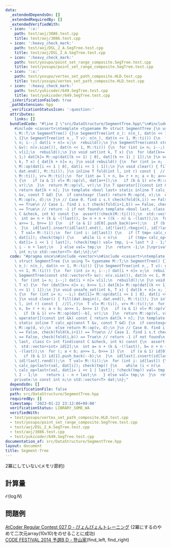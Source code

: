 ```yaml
---
data:
  _extendedDependsOn: []
  _extendedRequiredBy: []
  _extendedVerifiedWith:
  - icon: ':x:'
    path: test/aoj/3086.test.cpp
    title: test/aoj/3086.test.cpp
  - icon: ':heavy_check_mark:'
    path: test/aoj/DSL_2_A.SegTree.test.cpp
    title: test/aoj/DSL_2_A.SegTree.test.cpp
  - icon: ':heavy_check_mark:'
    path: test/yosupo/point_set_range_composite.SegTree.test.cpp
    title: test/yosupo/point_set_range_composite.SegTree.test.cpp
  - icon: ':x:'
    path: test/yosupo/vertex_set_path_composite.HLD.test.cpp
    title: test/yosupo/vertex_set_path_composite.HLD.test.cpp
  - icon: ':heavy_check_mark:'
    path: test/yukicoder/649.SegTree.test.cpp
    title: test/yukicoder/649.SegTree.test.cpp
  _isVerificationFailed: true
  _pathExtension: hpp
  _verificationStatusIcon: ':question:'
  attributes:
    links: []
  bundledCode: "#line 2 \"src/DataStructure/SegmentTree.hpp\"\n#include <vector>\n\
    #include <cassert>\ntemplate <typename M> struct SegmentTree {\n using T= typename\
    \ M::T;\n SegmentTree() {}\n SegmentTree(int n_): n(n_), dat(n << 1, M::ti())\
    \ {}\n SegmentTree(int n_, T v): n(n_), dat(n << 1, M::ti()) {\n  for (int i=\
    \ n; i--;) dat[i + n]= v;\n  rebuild();\n }\n SegmentTree(const std::vector<T>\
    \ &v): n(v.size()), dat(n << 1, M::ti()) {\n  for (int i= n; i--;) dat[i + n]=\
    \ v[i];\n  rebuild();\n }\n void set(int k, T x) {\n  for (dat[k+= n]= x; k>>=\
    \ 1;) dat[k]= M::op(dat[(k << 1) | 0], dat[(k << 1) | 1]);\n }\n void unsafe_set(int\
    \ k, T x) { dat[k + n]= x; }\n void rebuild() {\n  for (int i= n; --i;) dat[i]=\
    \ M::op(dat[i << 1 | 0], dat[i << 1 | 1]);\n }\n void clear() { fill(dat.begin(),\
    \ dat.end(), M::ti()); }\n inline T fold(int l, int r) const {  //[l,r)\n  T vl=\
    \ M::ti(), vr= M::ti();\n  for (int a= l + n, b= r + n; a < b; a>>= 1, b>>= 1)\
    \ {\n   if (a & 1) vl= M::op(vl, dat[a++]);\n   if (b & 1) vr= M::op(dat[--b],\
    \ vr);\n  }\n  return M::op(vl, vr);\n }\n T operator[](const int &k) const {\
    \ return dat[k + n]; }\n template <bool last> static inline T calc_op(const T\
    \ &v, const T &d) {\n  if constexpr (last) return M::op(d, v);\n  else return\
    \ M::op(v, d);\n }\n // Case 0. find i s.t check(fold(k,i)) == False, check(fold(k,i+1))\
    \ == True\n // Case 1. find i s.t check(fold(i+1,b)) == False, check(fold(i,b))\
    \ == True\n // return -1 if not found\n template <bool last, class C> int find(const\
    \ C &check, int k) const {\n  assert(!check(M::ti()));\n  std::vector<int> id[2];\n\
    \  int a= n + (k & -(!last)), b= n + n + ((k - n) & -(last));\n  for (; a < b;\
    \ a>>= 1, b>>= 1) {\n   if (a & 1) id[0].push_back(a++);\n   if (b & 1) id[1].push_back(--b);\n\
    \  }\n  id[last].insert(id[last].end(), id[!last].rbegin(), id[!last].rend());\n\
    \  T val= M::ti();\n  for (int i: id[last]) {\n   if (T tmp= calc_op<last>(val,\
    \ dat[i]); check(tmp)) {\n    while (i < n)\n     if (tmp= calc_op<last>(val,\
    \ dat[i= i << 1 | last]); !check(tmp)) val= tmp, i-= last * 2 - 1;\n    return\
    \ i - n + last;\n   } else val= tmp;\n  }\n  return -1;\n }\nprivate:\n const\
    \ int n;\n std::vector<T> dat;\n};\n"
  code: "#pragma once\n#include <vector>\n#include <cassert>\ntemplate <typename M>\
    \ struct SegmentTree {\n using T= typename M::T;\n SegmentTree() {}\n SegmentTree(int\
    \ n_): n(n_), dat(n << 1, M::ti()) {}\n SegmentTree(int n_, T v): n(n_), dat(n\
    \ << 1, M::ti()) {\n  for (int i= n; i--;) dat[i + n]= v;\n  rebuild();\n }\n\
    \ SegmentTree(const std::vector<T> &v): n(v.size()), dat(n << 1, M::ti()) {\n\
    \  for (int i= n; i--;) dat[i + n]= v[i];\n  rebuild();\n }\n void set(int k,\
    \ T x) {\n  for (dat[k+= n]= x; k>>= 1;) dat[k]= M::op(dat[(k << 1) | 0], dat[(k\
    \ << 1) | 1]);\n }\n void unsafe_set(int k, T x) { dat[k + n]= x; }\n void rebuild()\
    \ {\n  for (int i= n; --i;) dat[i]= M::op(dat[i << 1 | 0], dat[i << 1 | 1]);\n\
    \ }\n void clear() { fill(dat.begin(), dat.end(), M::ti()); }\n inline T fold(int\
    \ l, int r) const {  //[l,r)\n  T vl= M::ti(), vr= M::ti();\n  for (int a= l +\
    \ n, b= r + n; a < b; a>>= 1, b>>= 1) {\n   if (a & 1) vl= M::op(vl, dat[a++]);\n\
    \   if (b & 1) vr= M::op(dat[--b], vr);\n  }\n  return M::op(vl, vr);\n }\n T\
    \ operator[](const int &k) const { return dat[k + n]; }\n template <bool last>\
    \ static inline T calc_op(const T &v, const T &d) {\n  if constexpr (last) return\
    \ M::op(d, v);\n  else return M::op(v, d);\n }\n // Case 0. find i s.t check(fold(k,i))\
    \ == False, check(fold(k,i+1)) == True\n // Case 1. find i s.t check(fold(i+1,b))\
    \ == False, check(fold(i,b)) == True\n // return -1 if not found\n template <bool\
    \ last, class C> int find(const C &check, int k) const {\n  assert(!check(M::ti()));\n\
    \  std::vector<int> id[2];\n  int a= n + (k & -(!last)), b= n + n + ((k - n) &\
    \ -(last));\n  for (; a < b; a>>= 1, b>>= 1) {\n   if (a & 1) id[0].push_back(a++);\n\
    \   if (b & 1) id[1].push_back(--b);\n  }\n  id[last].insert(id[last].end(), id[!last].rbegin(),\
    \ id[!last].rend());\n  T val= M::ti();\n  for (int i: id[last]) {\n   if (T tmp=\
    \ calc_op<last>(val, dat[i]); check(tmp)) {\n    while (i < n)\n     if (tmp=\
    \ calc_op<last>(val, dat[i= i << 1 | last]); !check(tmp)) val= tmp, i-= last *\
    \ 2 - 1;\n    return i - n + last;\n   } else val= tmp;\n  }\n  return -1;\n }\n\
    private:\n const int n;\n std::vector<T> dat;\n};"
  dependsOn: []
  isVerificationFile: false
  path: src/DataStructure/SegmentTree.hpp
  requiredBy: []
  timestamp: '2023-01-22 23:12:06+09:00'
  verificationStatus: LIBRARY_SOME_WA
  verifiedWith:
  - test/yosupo/vertex_set_path_composite.HLD.test.cpp
  - test/yosupo/point_set_range_composite.SegTree.test.cpp
  - test/aoj/DSL_2_A.SegTree.test.cpp
  - test/aoj/3086.test.cpp
  - test/yukicoder/649.SegTree.test.cpp
documentation_of: src/DataStructure/SegmentTree.hpp
layout: document
title: Segment-Tree
---
```

2冪にしていない(メモリ節約)
## 計算量
$\mathcal{O}(\log N)$
## 問題例
[AtCoder Regular Contest 027 D - ぴょんぴょんトレーニング](https://atcoder.jp/contests/arc027/tasks/arc027_4) (2冪にするのやめて二次元array(10x10)をのせることに成功) \
[CODE FESTIVAL 2014 予選B D - 登山家](https://atcoder.jp/contests/code-festival-2014-qualb/tasks/code_festival_qualB_d)(find_left, find_right)
